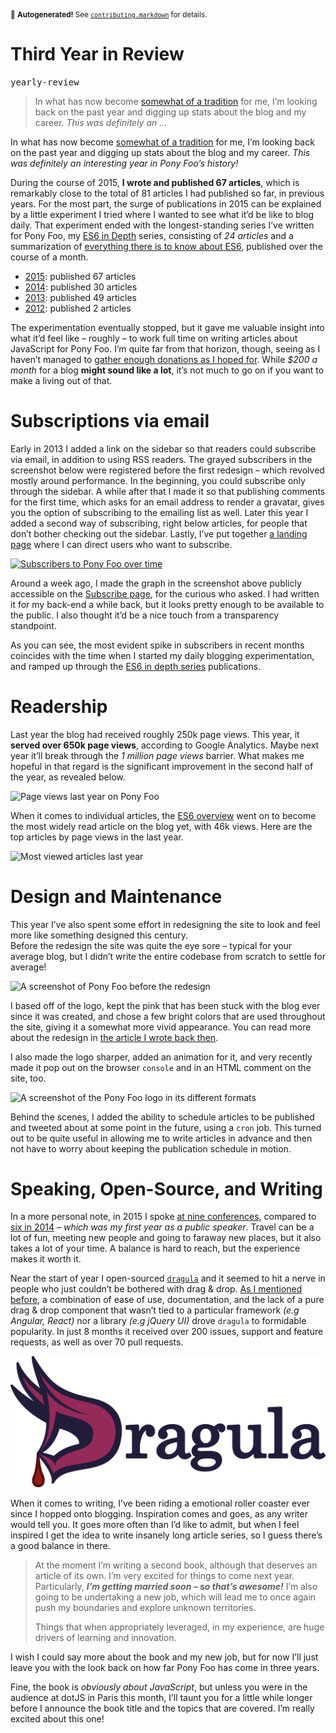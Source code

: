 <sub>&#x1F6A8; <strong>Autogenerated!</strong> See <a href="https://github.com/ponyfoo/articles/tree/master/contributing.markdown"><code>contributing.markdown</code></a> for details.</sub>

<a href="https://ponyfoo.com/articles/third-year-in-review"><div></div></a>

<h1>Third Year in Review</h1>

<p><kbd>yearly-review</kbd></p>

<blockquote><p>In what has now become <a href="https://ponyfoo.com/articles/tagged/yearly-review" aria-label="Articles tagged yearly-review on Pony Foo">somewhat of a tradition</a> for me, I&#x2019;m looking back on the past year and digging up stats about the blog and my career. <em>This was definitely an &#x2026;</em></p></blockquote>

<div><p>In what has now become <a href="https://ponyfoo.com/articles/tagged/yearly-review" aria-label="Articles tagged yearly-review on Pony Foo">somewhat of a tradition</a> for me, I&#x2019;m looking back on the past year and digging up stats about the blog and my career. <em>This was definitely an interesting year in Pony Foo&#x2019;s history!</em></p></div>

<div></div>

<div><p>During the course of 2015, <strong>I wrote and published 67 articles</strong>, which is remarkably close to the total of 81 articles I had published so far, in previous years. For the most part, the surge of publications in 2015 can be explained by a little experiment I tried where I wanted to see what it&#x2019;d be like to blog daily. That experiment ended with the longest-standing series I&#x2019;ve written for Pony Foo, my <a href="https://ponyfoo.com/articles/tagged/es6-in-depth" aria-label="ES6 in Depth on Pony Foo">ES6 in Depth</a> series, consisting of <em>24 articles</em> and a summarization of <a href="https://ponyfoo.com/articles/es6" aria-label="ES6 Overview in 350 Bullet Points on Pony Foo">everything there is to know about ES6</a>, published over the course of a month.</p> <ul> <li><a href="https://ponyfoo.com/articles/2015" target="_blank" aria-label="Articles published in 2015">2015</a>: published 67 articles</li> <li><a href="https://ponyfoo.com/articles/2014" target="_blank" aria-label="Articles published in 2014">2014</a>: published 30 articles</li> <li><a href="https://ponyfoo.com/articles/2013" target="_blank" aria-label="Articles published in 2013">2013</a>: published 49 articles</li> <li><a href="https://ponyfoo.com/articles/2012" target="_blank" aria-label="Articles published in 2012">2012</a>: published 2 articles</li> </ul> <p>The experimentation eventually stopped, but it gave me valuable insight into what it&#x2019;d feel like &#x2013; roughly &#x2013; to work full time on writing articles about JavaScript for Pony Foo. I&#x2019;m quite far from that horizon, though, seeing as I haven&#x2019;t managed to <a href="https://www.patreon.com/bevacqua" target="_blank" aria-label="My profile on Patreon">gather enough donations as I hoped for</a>. While <em>$200 a month</em> for a blog <strong>might sound like a lot</strong>, it&#x2019;s not much to go on if you want to make a living out of that.</p></div>

<div><h1 id="subscriptions-via-email">Subscriptions via email</h1> <p>Early in 2013 I added a link on the sidebar so that readers could subscribe via email, in addition to using RSS readers. The grayed subscribers in the screenshot below were registered before the first redesign &#x2013; which revolved mostly around performance. In the beginning, you could subscribe only through the sidebar. A while after that I made it so that publishing comments for the first time, which asks for an email address to render a gravatar, gives you the option of subscribing to the emailing list as well. Later this year I added a second way of subscribing, right below articles, for people that don&#x2019;t bother checking out the sidebar. Lastly, I&#x2019;ve put together <a href="https://ponyfoo.com/subscribe" aria-label="Get Subscribed to Pony Foo!">a landing page</a> where I can direct users who want to subscribe.</p> <p><a href="https://ponyfoo.com/subscribe" aria-label="Get Subscribed to Pony Foo!"><img alt="Subscribers to Pony Foo over time" class="" src="https://i.imgur.com/zUeYXVl.png"></a></p> <p>Around a week ago, I made the graph in the screenshot above publicly accessible on the <a href="https://ponyfoo.com/subscribe" aria-label="Get Subscribed to Pony Foo!">Subscribe page</a>, for the curious who asked. I had written it for my back-end a while back, but it looks pretty enough to be available to the public. I also thought it&#x2019;d be a nice touch from a transparency standpoint.</p> <p>As you can see, the most evident spike in subscribers in recent months coincides with the time when I started my daily blogging experimentation, and ramped up through the <a href="https://ponyfoo.com/articles/tagged/es6-in-depth" aria-label="ES6 in Depth on Pony Foo">ES6 in depth series</a> publications.</p> <h1 id="readership">Readership</h1> <p>Last year the blog had received roughly 250k page views. This year, it <strong>served over 650k page views</strong>, according to Google Analytics. Maybe next year it&#x2019;ll break through the <em>1 million page views</em> barrier. What makes me hopeful in that regard is the significant improvement in the second half of the year, as revealed below.</p> <p><img alt="Page views last year on Pony Foo" class="" src="https://i.imgur.com/PSB5DHD.png"></p> <p>When it comes to individual articles, the <a href="https://ponyfoo.com/articles/es6" aria-label="ES6 Overview in 350 Bullet Points on Pony Foo">ES6 overview</a> went on to become the most widely read article on the blog yet, with 46k views. Here are the top articles by page views in the last year.</p> <p><img alt="Most viewed articles last year" class="" src="https://i.imgur.com/ZHjbqw5.png"></p> <h1 id="design-and-maintenance">Design and Maintenance</h1> <p>This year I&#x2019;ve also spent some effort in redesigning the site to look and feel more like something designed this century.<br> Before the redesign the site was quite the eye sore &#x2013; typical for your average blog, but I didn&#x2019;t write the entire codebase from scratch to settle for average!</p> <p><img alt="A screenshot of Pony Foo before the redesign" class="" src="https://i.imgur.com/eihfWoU.jpg"></p> <p>I based off of the logo, kept the pink that has been stuck with the blog ever since it was created, and chose a few bright colors that are used throughout the site, giving it a somewhat more vivid appearance. You can read more about the redesign in <a href="https://ponyfoo.com/articles/redesign" aria-label="Pony Foo Gets a Face Lift on Pony Foo">the article I wrote back then</a>.</p> <p>I also made the logo sharper, added an animation for it, and very recently made it pop out on the browser <code class="md-code md-code-inline">console</code> and in an HTML comment on the site, too.</p> <p><img alt="A screenshot of the Pony Foo logo in its different formats" class="" src="https://i.imgur.com/ISt6ziQ.png"></p> <p>Behind the scenes, I added the ability to schedule articles to be published and tweeted about at some point in the future, using a <code class="md-code md-code-inline">cron</code> job. This turned out to be quite useful in allowing me to write articles in advance and then not have to worry about keeping the publication schedule in motion.</p> <h1 id="speaking-open-source-and-writing">Speaking, Open-Source, and Writing</h1> <p>In a more personal note, in 2015 I spoke <a href="http://lanyrd.com/profile/bevacqua/2015/" target="_blank">at nine conferences</a>, compared to <a href="http://lanyrd.com/profile/bevacqua/2014/" target="_blank">six in 2014</a> <em>&#x2013; which was my first year as a public speaker</em>. Travel can be a lot of fun, meeting new people and going to faraway new places, but it also takes a lot of your time. A balance is hard to reach, but the experience makes it worth it.</p> <p>Near the start of year I open-sourced <a href="https://github.com/bevacqua/dragula" target="_blank" aria-label="bevacqua/dragula on GitHub"><code class="md-code md-code-inline">dragula</code></a> and it seemed to hit a nerve in people who just couldn&#x2019;t be bothered with drag &amp; drop. <a href="https://ponyfoo.com/articles/why-i-write-plain-javascript-modules" aria-label="Why I Write Plain JavaScript Modules on Pony Foo">As I mentioned before</a>, a combination of ease of use, documentation, and the lack of a pure drag &amp; drop component that wasn&#x2019;t tied to a particular framework <em>(e.g Angular, React)</em> nor a library <em>(e.g jQuery UI)</em> drove <code class="md-code md-code-inline">dragula</code> to formidable popularity. In just 8 months it received over 200 issues, support and feature requests, as well as over 70 pull requests.</p> <p><a href="https://github.com/bevacqua/dragula" target="_blank" aria-label="bevacqua/dragula on GitHub"><img alt="The logo for dragula -- it&apos;s awesome!" class="" src="https://github.com/bevacqua/dragula/raw/master/resources/logo.png"></a></p> <p>When it comes to writing, I&#x2019;ve been riding a emotional roller coaster ever since I hopped onto blogging. Inspiration comes and goes, as any writer would tell you. It goes more often than I&#x2019;d like to admit, but when I feel inspired I get the idea to write insanely long article series, so I guess there&#x2019;s a good balance in there.</p> <blockquote> <p>At the moment I&#x2019;m writing a second book, although that deserves an article of its own. I&#x2019;m very excited for things to come next year. Particularly, <em><strong>I&#x2019;m getting married soon &#x2013; so that&#x2019;s awesome!</strong></em> I&#x2019;m also going to be undertaking a new job, which will lead me to once again push my boundaries and explore unknown territories.</p> <p>Things that when appropriately leveraged, in my experience, are huge drivers of learning and innovation.</p> </blockquote> <p>I wish I could say more about the book and my new job, but for now I&#x2019;ll just leave you with the look back on how far Pony Foo has come in three years.</p> <p>Fine, the book is <em>obviously about JavaScript</em>, but unless you were in the audience at dotJS in Paris this month, I&#x2019;ll taunt you for a little while longer before I announce the book title and the topics that are covered. I&#x2019;m really excited about this one!</p></div>
